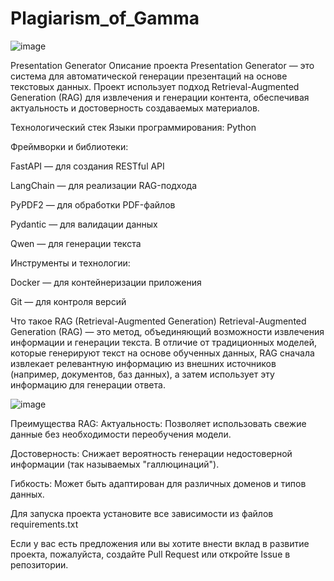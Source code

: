 # Plagiarism_of_Gamma

![image](https://github.com/user-attachments/assets/41ff6739-6d40-4df0-afc7-e36b69f15bb6)


Presentation Generator
Описание проекта
Presentation Generator — это система для автоматической генерации презентаций на основе текстовых данных. Проект использует подход Retrieval-Augmented Generation (RAG) для извлечения и генерации контента, обеспечивая актуальность и достоверность создаваемых материалов.

Технологический стек
Языки программирования: Python

Фреймворки и библиотеки:

FastAPI — для создания RESTful API

LangChain — для реализации RAG-подхода

PyPDF2 — для обработки PDF-файлов

Pydantic — для валидации данных

Qwen — для генерации текста

Инструменты и технологии:

Docker — для контейнеризации приложения

Git — для контроля версий


Что такое RAG (Retrieval-Augmented Generation)
Retrieval-Augmented Generation (RAG) — это метод, объединяющий возможности извлечения информации и генерации текста. В отличие от традиционных моделей, которые генерируют текст на основе обученных данных, RAG сначала извлекает релевантную информацию из внешних источников (например, документов, баз данных), а затем использует эту информацию для генерации ответа.

![image](https://github.com/user-attachments/assets/b4b0889e-6bce-4bd4-b8d2-a87608827bc3)



Преимущества RAG:
Актуальность: Позволяет использовать свежие данные без необходимости переобучения модели.

Достоверность: Снижает вероятность генерации недостоверной информации (так называемых "галлюцинаций").

Гибкость: Может быть адаптирован для различных доменов и типов данных.



Для запуска проекта установите все зависимости из файлов requirements.txt

Если у вас есть предложения или вы хотите внести вклад в развитие проекта, пожалуйста, создайте Pull Request или откройте Issue в репозитории.
